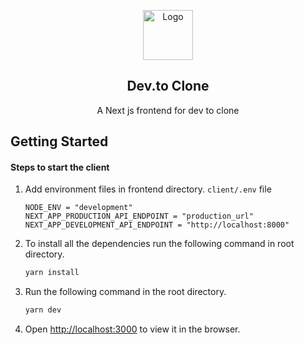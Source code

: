 <p align="center">
  <a href="#">
    <img src="../assets/images/logo.svg" alt="Logo" width="80" height="80">
  </a>

  <h2 align="center">Dev.to Clone</h2>

  <p align="center">
    A Next js frontend for dev to clone
  </p>  
</p>

## Getting Started

#### Steps to start the client

1. Add environment files in frontend directory.
      `client/.env` file

      ```env
      NODE_ENV = "development"
      NEXT_APP_PRODUCTION_API_ENDPOINT = "production_url"
      NEXT_APP_DEVELOPMENT_API_ENDPOINT = "http://localhost:8000"
      ```

2. To install all the dependencies run the following command in root directory.

      ```sh
      yarn install
      ```

3. Run the following command in the root directory.

      ```sh
      yarn dev
      ```

5. Open <http://localhost:3000> to view it in the browser.